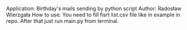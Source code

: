 Application: Birthday's mails sending by python script
Author: Radosław Wierzgała
How to use: You need to fill fisrt list.csv file like in example in repo. After that just run main.py from terminal.